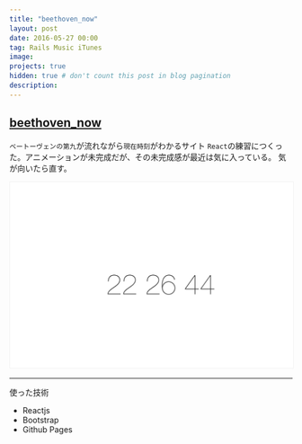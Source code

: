 ```yaml
---
title: "beethoven_now"
layout: post
date: 2016-05-27 00:00
tag: Rails Music iTunes
image: 
projects: true
hidden: true # don't count this post in blog pagination
description: 
---
```


## [beethoven_now](http://koh518.github.io/beethoven_now/index.html)

`ベートーヴェンの第九`が流れながら`現在時刻`がわかるサイト
`React`の練習につくった。アニメーションが未完成だが、その未完成感が最近は気に入っている。
気が向いたら直す。

<a href="http://koh518.github.io/beethoven_now/index.html" style="text-align: center;">
  <img src="/assets/images/beethoven_now.png" style="border: 1px #f2f2f2 solid;" />
</a>

---

使った技術

- Reactjs
- Bootstrap
- Github Pages
